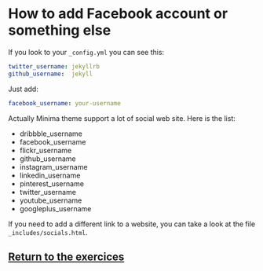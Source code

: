 # How to add Facebook account or something else

If you look to your `_config.yml` you can see this: 

```yml
twitter_username: jekyllrb
github_username:  jekyll
```

Just add:

```yml
facebook_username: your-username
```

Actually Minima theme support a lot of social web site. Here is the list:

* dribbble_username
* facebook_username
* flickr_username
* github_username
* instagram_username
* linkedin_username
* pinterest_username
* twitter_username
* youtube_username
* googleplus_username

If you need to add a different link to a website, you can take a look at the file `_includes/socials.html`.

## [Return to the exercices](../7_work.md#2-Add-a-link-to-your-facebook-page)
